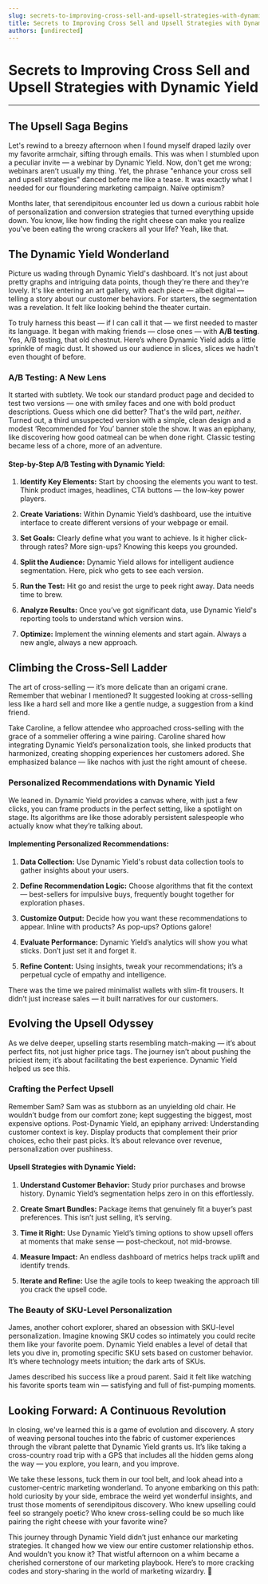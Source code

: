 ```yaml
---
slug: secrets-to-improving-cross-sell-and-upsell-strategies-with-dynamic-yield
title: Secrets to Improving Cross Sell and Upsell Strategies with Dynamic Yield
authors: [undirected]
---
```



# Secrets to Improving Cross Sell and Upsell Strategies with Dynamic Yield

---

## The Upsell Saga Begins

Let's rewind to a breezy afternoon when I found myself draped lazily over my favorite armchair, sifting through emails. This was when I stumbled upon a peculiar invite — a webinar by Dynamic Yield. Now, don't get me wrong; webinars aren’t usually my thing. Yet, the phrase "enhance your cross sell and upsell strategies" danced before me like a tease. It was exactly what I needed for our floundering marketing campaign. Naïve optimism?

Months later, that serendipitous encounter led us down a curious rabbit hole of personalization and conversion strategies that turned everything upside down. You know, like how finding the right cheese can make you realize you've been eating the wrong crackers all your life? Yeah, like that.

## The Dynamic Yield Wonderland

Picture us wading through Dynamic Yield's dashboard. It's not just about pretty graphs and intriguing data points, though they're there and they're lovely. It's like entering an art gallery, with each piece — albeit digital — telling a story about our customer behaviors. For starters, the segmentation was a revelation. It felt like looking behind the theater curtain.

To truly harness this beast — if I can call it that — we first needed to master its language. It began with making friends — close ones — with **A/B testing**. Yes, A/B testing, that old chestnut. Here’s where Dynamic Yield adds a little sprinkle of magic dust. It showed us our audience in slices, slices we hadn't even thought of before.

### A/B Testing: A New Lens

It started with subtlety. We took our standard product page and decided to test two versions — one with smiley faces and one with bold product descriptions. Guess which one did better? That's the wild part, *neither*. Turned out, a third unsuspected version with a simple, clean design and a modest ‘Recommended for You’ banner stole the show. It was an epiphany, like discovering how good oatmeal can be when done right. Classic testing became less of a chore, more of an adventure.

#### Step-by-Step A/B Testing with Dynamic Yield:

1. **Identify Key Elements:** Start by choosing the elements you want to test. Think product images, headlines, CTA buttons — the low-key power players.
   
2. **Create Variations:** Within Dynamic Yield’s dashboard, use the intuitive interface to create different versions of your webpage or email.

3. **Set Goals:** Clearly define what you want to achieve. Is it higher click-through rates? More sign-ups? Knowing this keeps you grounded.

4. **Split the Audience:** Dynamic Yield allows for intelligent audience segmentation. Here, pick who gets to see each version.

5. **Run the Test:** Hit go and resist the urge to peek right away. Data needs time to brew.

6. **Analyze Results:** Once you’ve got significant data, use Dynamic Yield's reporting tools to understand which version wins.

7. **Optimize:** Implement the winning elements and start again. Always a new angle, always a new approach.

## Climbing the Cross-Sell Ladder

The art of cross-selling — it’s more delicate than an origami crane. Remember that webinar I mentioned? It suggested looking at cross-selling less like a hard sell and more like a gentle nudge, a suggestion from a kind friend.

Take Caroline, a fellow attendee who approached cross-selling with the grace of a sommelier offering a wine pairing. Caroline shared how integrating Dynamic Yield’s personalization tools, she linked products that harmonized, creating shopping experiences her customers adored. She emphasized balance — like nachos with just the right amount of cheese.

### Personalized Recommendations with Dynamic Yield

We leaned in. Dynamic Yield provides a canvas where, with just a few clicks, you can frame products in the perfect setting, like a spotlight on stage. Its algorithms are like those adorably persistent salespeople who actually know what they’re talking about.

#### Implementing Personalized Recommendations:

1. **Data Collection:** Use Dynamic Yield's robust data collection tools to gather insights about your users.

2. **Define Recommendation Logic:** Choose algorithms that fit the context — best-sellers for impulsive buys, frequently bought together for exploration phases.

3. **Customize Output:** Decide how you want these recommendations to appear. Inline with products? As pop-ups? Options galore!

4. **Evaluate Performance:** Dynamic Yield’s analytics will show you what sticks. Don’t just set it and forget it.

5. **Refine Content:** Using insights, tweak your recommendations; it’s a perpetual cycle of empathy and intelligence.

There was the time we paired minimalist wallets with slim-fit trousers. It didn’t just increase sales — it built narratives for our customers.

## Evolving the Upsell Odyssey

As we delve deeper, upselling starts resembling match-making — it’s about perfect fits, not just higher price tags. The journey isn’t about pushing the priciest item; it’s about facilitating the best experience. Dynamic Yield helped us see this.

### Crafting the Perfect Upsell

Remember Sam? Sam was as stubborn as an unyielding old chair. He wouldn’t budge from our comfort zone; kept suggesting the biggest, most expensive options. Post-Dynamic Yield, an epiphany arrived: Understanding customer context is key. Display products that complement their prior choices, echo their past picks. It’s about relevance over revenue, personalization over pushiness.

#### Upsell Strategies with Dynamic Yield:

1. **Understand Customer Behavior:** Study prior purchases and browse history. Dynamic Yield’s segmentation helps zero in on this effortlessly.

2. **Create Smart Bundles:** Package items that genuinely fit a buyer’s past preferences. This isn’t just selling, it’s serving.

3. **Time it Right:** Use Dynamic Yield’s timing options to show upsell offers at moments that make sense — post-checkout, not mid-browse.

4. **Measure Impact:** An endless dashboard of metrics helps track uplift and identify trends.

5. **Iterate and Refine:** Use the agile tools to keep tweaking the approach till you crack the upsell code.

### The Beauty of SKU-Level Personalization

James, another cohort explorer, shared an obsession with SKU-level personalization. Imagine knowing SKU codes so intimately you could recite them like your favorite poem. Dynamic Yield enables a level of detail that lets you dive in, promoting specific SKU sets based on customer behavior. It’s where technology meets intuition; the dark arts of SKUs.

James described his success like a proud parent. Said it felt like watching his favorite sports team win — satisfying and full of fist-pumping moments.

## Looking Forward: A Continuous Revolution

In closing, we've learned this is a game of evolution and discovery. A story of weaving personal touches into the fabric of customer experiences through the vibrant palette that Dynamic Yield grants us. It’s like taking a cross-country road trip with a GPS that includes all the hidden gems along the way — you explore, you learn, and you improve.

We take these lessons, tuck them in our tool belt, and look ahead into a customer-centric marketing wonderland. To anyone embarking on this path: hold curiosity by your side, embrace the weird yet wonderful insights, and trust those moments of serendipitous discovery. Who knew upselling could feel so strangely poetic? Who knew cross-selling could be so much like pairing the right cheese with your favorite wine?

This journey through Dynamic Yield didn’t just enhance our marketing strategies. It changed how we view our entire customer relationship ethos. And wouldn’t you know it? That wistful afternoon on a whim became a cherished cornerstone of our marketing playbook. Here’s to more cracking codes and story-sharing in the world of marketing wizardry. 🥂